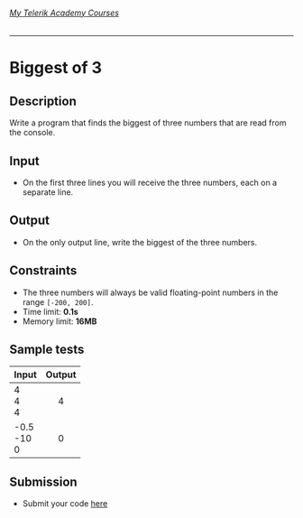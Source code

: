 ###### [My Telerik Academy Courses](https://github.com/nikolovdeyan/TelerikAcademy) 
-------------------------------------

Biggest of 3
=======================

## Description
Write a program that finds the biggest of three numbers that are read from the console.

## Input
- On the first three lines you will receive the three numbers, each on a separate line.

## Output
- On the only output line, write the biggest of the three numbers.

## Constraints
- The three numbers will always be valid floating-point numbers in the range `[-200, 200]`.
- Time limit: **0.1s**
- Memory limit: **16MB**

## Sample tests

|        Input       |     Output     |
|--------------------|:--------------:|
| 4<br/>4<br/>4      | 4              |
| -0.5<br/>-10<br/>0 | 0              |

## Submission
- Submit your code [here](http://bgcoder.com/Contests/Compete/Index/309#4)
